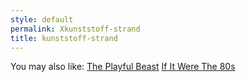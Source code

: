 ```yaml
---
style: default
permalink: Xkunststoff-strand
title: kunststoff-strand
---
```

You may also like:
[The Playful Beast](http://scp-wiki.net/the-playful-beast)
[If It Were The 80s](http://scp-wiki.net/if-it-were-the-80s)